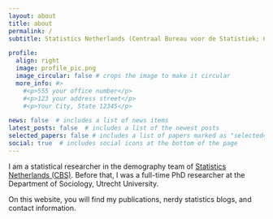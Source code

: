 ```yaml
---
layout: about
title: about
permalink: /
subtitle: Statistics Netherlands (Centraal Bureau voor de Statistiek; CBS), The Hague.

profile:
  align: right
  image: profile_pic.png
  image_circular: false # crops the image to make it circular
  more_info: #>
    #<p>555 your office number</p>
    #<p>123 your address street</p>
    #<p>Your City, State 12345</p>

news: false  # includes a list of news items
latest_posts: false  # includes a list of the newest posts
selected_papers: false # includes a list of papers marked as "selected={true}"
social: true  # includes social icons at the bottom of the page
---
```


I am a statistical researcher in the demography team of [Statistics Netherlands (CBS)](http://cbs.nl). Before that, I was a full-time PhD researcher at the Department of Sociology, Utrecht University.

On this website, you will find my publications, nerdy statistics blogs, and contact information.